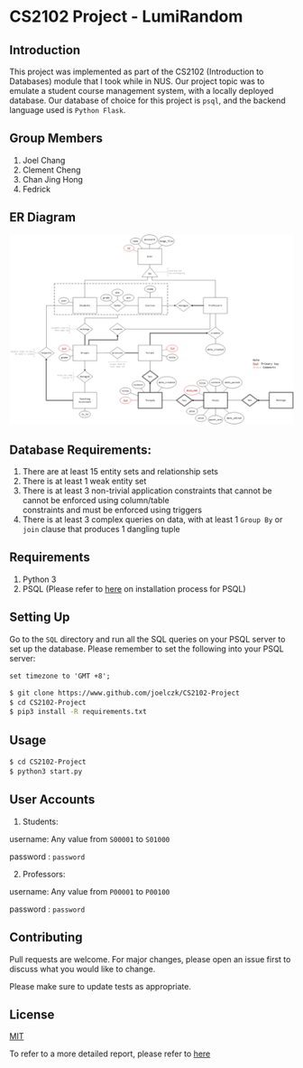 # CS2102 Project - LumiRandom
## Introduction
This project was implemented as part of the CS2102 (Introduction to Databases) module that I took while in NUS. Our project topic was to emulate a student course management system, with a locally deployed database. Our database of choice for this project is `psql`, and the backend language used is `Python Flask`.

## Group Members
1. Joel Chang
2. Clement Cheng
3. Chan Jing Hong
4. Fedrick

## ER Diagram
![ER Diagram](https://github.com/joelczk/CS2102-Project/blob/v1.2/ER%20Diagram.jpg)

## Database Requirements:
1. There are at least 15 entity sets and relationship sets
2. There is at least 1 weak entity set
3. There is at least 3 non-trivial application constraints that cannot be cannot be enforced using column/table\
constraints and must be enforced using triggers
4. There is at least 3 complex queries on data, with at least 1 `Group By` or `join` clause that produces 1 dangling tuple

## Requirements
1. Python 3
2. PSQL (Please refer to [here](https://www.guru99.com/download-install-postgresql.html) on installation process for PSQL)

## Setting Up
Go to the `SQL` directory and run all the SQL queries on your PSQL server to set up the database.
Please remember to set the following into your PSQL server:
```
set timezone to 'GMT +8';
```

```bash
$ git clone https://www.github.com/joelczk/CS2102-Project
$ cd CS2102-Project
$ pip3 install -R requirements.txt
```

## Usage
``` bash
$ cd CS2102-Project
$ python3 start.py
```

## User Accounts
1. Students:

username: Any value from `S00001` to `S01000`

password : `password`

2. Professors:

username: Any value from `P00001` to `P00100`

password : `password`


## Contributing
Pull requests are welcome. For major changes, please open an issue first to discuss what you would like to change.

Please make sure to update tests as appropriate.

## License
[MIT](https://choosealicense.com/licenses/mit/)

To refer to a more detailed report, please refer to [here](/report/CS2102ProjectReport.pdf)
